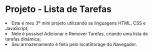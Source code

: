 <h1>Projeto - Lista de Tarefas </h1>

<li>Este é meu 3º mini projeto utilizando as linguagens HTML, CSS e JavaScript;</li>
<li>Nele é possível Adicionar e Remover Tarefas, criando uma lista de tarefas dinâmica;</li>
<li>Seu armazenamento é feito pelo localStorage do Navegador.</li>
